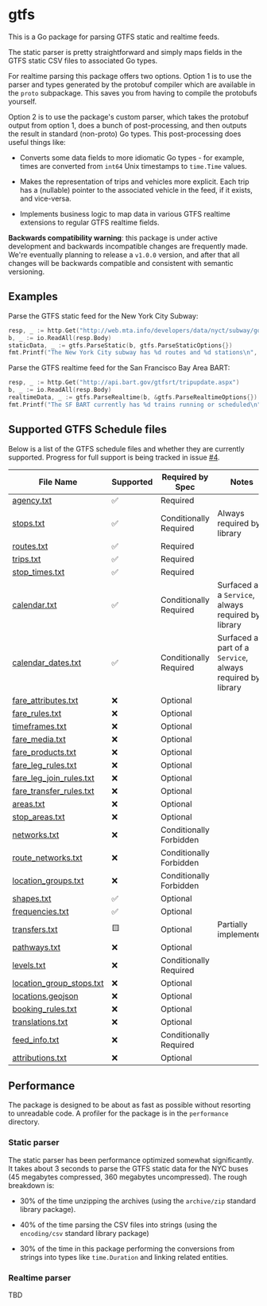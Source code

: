# gtfs

This is a Go package for parsing GTFS static and realtime feeds.

The static parser is pretty straightforward and simply maps fields in the
GTFS static CSV files to associated Go types.

For realtime parsing this package offers two options.
Option 1 is to use the parser and types generated by the protobuf compiler which are available in the `proto` subpackage.
This saves you from having to compile the protobufs yourself.

Option 2 is to use the package's custom parser, which takes the protobuf output from option 1,
does a bunch of post-processing, and then outputs the result in standard (non-proto) Go types.
This post-processing does useful things like:

- Converts some data fields to more idiomatic Go types - for example, times are converted from `int64` Unix timestamps to `time.Time` values.

- Makes the representation of trips and vehicles more explicit.
  Each trip has a (nullable) pointer to the associated vehicle in the feed, if it exists, and vice-versa.

- Implements business logic to map data in various GTFS realtime extensions to regular GTFS realtime fields.

**Backwards compatibility warning**:
this package is under active development and backwards incompatible changes are frequently made.
We're eventually planning to release a `v1.0.0` version, and after that all changes
will be backwards compatible and consistent with semantic versioning.

## Examples

Parse the GTFS static feed for the New York City Subway:

```go
resp, _ := http.Get("http://web.mta.info/developers/data/nyct/subway/google_transit.zip")
b, _ := io.ReadAll(resp.Body)
staticData, _ := gtfs.ParseStatic(b, gtfs.ParseStaticOptions{})
fmt.Printf("The New York City subway has %d routes and %d stations\n", len(staticData.Routes), len(staticData.Stops))
```

Parse the GTFS realtime feed for the San Francisco Bay Area BART:

```go
resp, _ := http.Get("http://api.bart.gov/gtfsrt/tripupdate.aspx")
b, _ := io.ReadAll(resp.Body)
realtimeData, _ := gtfs.ParseRealtime(b, &gtfs.ParseRealtimeOptions{})
fmt.Printf("The SF BART currently has %d trains running or scheduled\n", len(realtimeData.Trips))
```

## Supported GTFS Schedule files

Below is a list of the GTFS schedule files and whether they are currently supported. Progress for full support is being tracked in issue [#4](https://github.com/jamespfennell/gtfs/issues/4).

| File Name                                                                                              | Supported | Required by Spec        | Notes                                                       |
| ------------------------------------------------------------------------------------------------------ | --------- | ----------------------- | ----------------------------------------------------------- |
| [agency.txt](https://gtfs.org/documentation/schedule/reference/#agencytxt)                             | ✅        | Required                |                                                             |
| [stops.txt](https://gtfs.org/documentation/schedule/reference/#stopstxt)                               | ✅        | Conditionally Required  | Always required by library                                  |
| [routes.txt](https://gtfs.org/documentation/schedule/reference/#routestxt)                             | ✅        | Required                |                                                             |
| [trips.txt](https://gtfs.org/documentation/schedule/reference/#tripstxt)                               | ✅        | Required                |                                                             |
| [stop_times.txt](https://gtfs.org/documentation/schedule/reference/#stop_timestxt)                     | ✅        | Required                |                                                             |
| [calendar.txt](https://gtfs.org/documentation/schedule/reference/#calendartxt)                         | ✅        | Conditionally Required  | Surfaced as a `Service`, always required by library         |
| [calendar_dates.txt](https://gtfs.org/documentation/schedule/reference/#calendar_datestxt)             | ✅        | Conditionally Required  | Surfaced as part of a `Service`, always required by library |
| [fare_attributes.txt](https://gtfs.org/documentation/schedule/reference/#fare_attributestxt)           | ❌        | Optional                |                                                             |
| [fare_rules.txt](https://gtfs.org/documentation/schedule/reference/#fare_rulestxt)                     | ❌        | Optional                |                                                             |
| [timeframes.txt](https://gtfs.org/documentation/schedule/reference/#timeframestxt)                     | ❌        | Optional                |                                                             |
| [fare_media.txt](https://gtfs.org/documentation/schedule/reference/#fare_mediatxt)                     | ❌        | Optional                |                                                             |
| [fare_products.txt](https://gtfs.org/documentation/schedule/reference/#fare_productstxt)                   | ❌        | Optional                |                                                             |
| [fare_leg_rules.txt](https://gtfs.org/documentation/schedule/reference/#fare_leg_rulestxt)                 | ❌        | Optional                |                                                             |
| [fare_leg_join_rules.txt](https://gtfs.org/documentation/schedule/reference/#fare_leg_join_rulestxt)       | ❌        | Optional                |                                                             |
| [fare_transfer_rules.txt](https://gtfs.org/documentation/schedule/reference/#fare_transfer_rulestxt)       | ❌        | Optional                |                                                             |
| [areas.txt](https://gtfs.org/documentation/schedule/reference/#areastxt)                               | ❌        | Optional                |                                                             |
| [stop_areas.txt](https://gtfs.org/documentation/schedule/reference/#stop_areastxt)                     | ❌        | Optional                |                                                             |
| [networks.txt](https://gtfs.org/documentation/schedule/reference/#networkstxt)                         | ❌        | Conditionally Forbidden |                                                             |
| [route_networks.txt](https://gtfs.org/documentation/schedule/reference/#route_networkstxt)             | ❌        | Conditionally Forbidden |                                                             |
| [location_groups.txt](https://gtfs.org/documentation/schedule/reference/#location_groupstxt)           | ❌        | Conditionally Forbidden |                                                             |
| [shapes.txt](https://gtfs.org/documentation/schedule/reference/#shapestxt)                             | ✅        | Optional                |                                                             |
| [frequencies.txt](https://gtfs.org/documentation/schedule/reference/#frequenciestxt)                   | ✅        | Optional                |                                                             |
| [transfers.txt](https://gtfs.org/documentation/schedule/reference/#transferstxt)                       | 🟨        | Optional                | Partially implemented                                       |
| [pathways.txt](https://gtfs.org/documentation/schedule/reference/#pathwaystxt)                         | ❌        | Optional                |                                                             |
| [levels.txt](https://gtfs.org/documentation/schedule/reference/#levelstxt)                             | ❌        | Conditionally Required  |                                                             |
| [location_group_stops.txt](https://gtfs.org/documentation/schedule/reference/#location_group_stopstxt) | ❌        | Optional                |                                                             |
| [locations.geojson](https://gtfs.org/documentation/schedule/reference/#locationsgeojson)               | ❌        | Optional                |                                                             |
| [booking_rules.txt](https://gtfs.org/documentation/schedule/reference/#booking_rulestxt)               | ❌        | Optional                |                                                             |
| [translations.txt](https://gtfs.org/documentation/schedule/reference/#translationstxt)                 | ❌        | Optional                |                                                             |
| [feed_info.txt](https://gtfs.org/documentation/schedule/reference/#feed_infotxt)                       | ❌        | Conditionally Required  |                                                             |
| [attributions.txt](https://gtfs.org/documentation/schedule/reference/#attributionstxt)                 | ❌        | Optional                |                                                             |

## Performance

The package is designed to be about as fast as possible without resorting to unreadable code.
A profiler for the package is in the `performance` directory.

### Static parser

The static parser has been performance optimized somewhat significantly.
It takes about 3 seconds to parse the GTFS static data for the NYC buses (45 megabytes compressed, 360 megabytes uncompressed).
The rough breakdown is:

- 30% of the time unzipping the archives (using the `archive/zip` standard library package).

- 40% of the time parsing the CSV files into strings (using the `encoding/csv` standard library package)

- 30% of the time in this package performing the conversions from strings into types like `time.Duration`
  and linking related entities.

### Realtime parser

TBD
